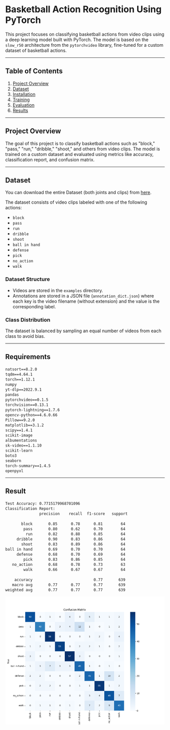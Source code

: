  
# Basketball Action Recognition Using PyTorch

This project focuses on classifying basketball actions from video clips using a deep learning model built with PyTorch. The model is based on the `slow_r50` architecture from the `pytorchvideo` library, fine-tuned for a custom dataset of basketball actions.

---

## Table of Contents
1. [Project Overview](#project-overview)
2. [Dataset](#dataset)
3. [Installation](#installation)
6. [Training](#training)
7. [Evaluation](#evaluation)
8. [Results](#results)

---

## Project Overview
The goal of this project is to classify basketball actions such as "block," "pass," "run," "dribble," "shoot," and others from video clips. The model is trained on a custom dataset and evaluated using metrics like accuracy, classification report, and confusion matrix.

---

## Dataset
You can download the entire Dataset (both joints and clips) from [here](https://drive.google.com/open?id=1hLpbLmLFK2-GIvsmpJelGlEx94yQM2Ts).

The dataset consists of video clips labeled with one of the following actions:
- `block`
- `pass`
- `run`
- `dribble`
- `shoot`
- `ball in hand`
- `defense`
- `pick`
- `no_action`
- `walk`

### Dataset Structure
- Videos are stored in the `examples` directory.
- Annotations are stored in a JSON file (`annotation_dict.json`) where each key is the video filename (without extension) and the value is the corresponding label.

### Class Distribution
The dataset is balanced by sampling an equal number of videos from each class to avoid bias.

---
## Requirements
```
natsort==8.2.0
tqdm==4.64.1
torch==1.12.1
numpy
yt-dlp==2022.9.1
pandas
pytorchvideo==0.1.5
torchvision==0.13.1
pytorch-lightning==1.7.6
opencv-python==4.6.0.66
Pillow==9.2.0
matplotlib==3.1.2
scipy==1.4.1
scikit-image
albumentations
sk-video==1.1.10
scikit-learn
boto3
seaborn
torch-summary==1.4.5
openpyxl
```
---
## Result
```
Test Accuracy: 0.7715179968701096                                                                                                                                             
Classification Report:                                                                                                                                                        
               precision    recall  f1-score   support

       block       0.85      0.78      0.81        64
        pass       0.80      0.62      0.70        64
         run       0.82      0.88      0.85        64
     dribble       0.90      0.83      0.86        64
       shoot       0.83      0.89      0.86        64
ball in hand       0.69      0.70      0.70        64
     defense       0.68      0.70      0.69        64
        pick       0.83      0.86      0.85        64
   no_action       0.68      0.78      0.73        63
        walk       0.66      0.67      0.67        64

    accuracy                           0.77       639
   macro avg       0.77      0.77      0.77       639
weighted avg       0.77      0.77      0.77       639
```
![Confusion Matrix](./confusion_matrix.png "Confusion Matrix")
